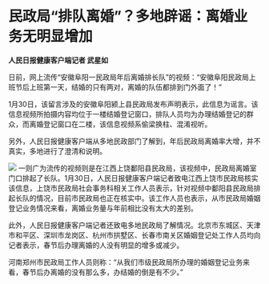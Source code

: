 # 民政局“排队离婚”？多地辟谣：离婚业务无明显增加

**人民日报健康客户端记者 武星如**

日前，网上流传“安徽阜阳一民政局年后离婚排长队”的视频：“安徽阜阳民政局上班节后上班第一天，结婚的只有两对，离婚的队伍都排到门外面了！”

1月30日，该留言涉及的安徽阜阳颍上县民政局发布声明表示，此信息为谣言。该信息视频所拍摄内容均位于一楼结婚登记窗口，排队人员均为办理结婚登记的群众，而离婚登记窗口在二楼，该信息视频系偷梁换柱、混淆视听。

另外，人民日报健康客户端从多地民政部门了解到，年后民政局离婚率大增，并不真实，多地进行了澄清和说明。

![](https://inews.gtimg.com/newsapp_bt/0/15636347483/1000)
一则广为流传的视频则是在江西上饶鄱阳县民政局，该视频中，民政局离婚室门口排起了长队。1月30日，人民日报健康客户端记者致电江西上饶市民政局核实该信息，上饶市民政局社会事务科相关工作人员表示，针对视频中鄱阳县民政局排起长队的情况，目前市民政局也正在核实中。该工作人员也表示，从市民政局婚姻登记业务情况来看，离婚业务量与年前相比没有太大的差别。

此外，人民日报健康客户端记者还致电多地民政局了解情况。北京市东城区、天津市和平区、深圳市龙岗区、杭州市拱墅区、长春市南关区婚姻登记处工作人员均向记者表示，春节后办理离婚的人没有明显的增多或减少。

河南郑州市民政局工作人员则称：“从我们市级民政局所办理的婚姻登记业务来看，春节后办离婚的没有那么多，办结婚的倒是有不少。”

